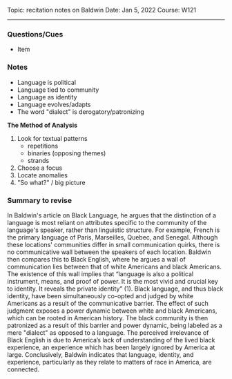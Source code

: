 Topic: recitation notes on Baldwin
Date: Jan 5, 2022
Course: W121

---

### Questions/Cues
- Item

### Notes
- Language is political
- Language tied to community
- Language as identity
- Language evolves/adapts
- The word "dialect" is derogatory/patronizing 

**The Method of Analysis**
1. Look for textual patterns
	- 	repetitions
	- 	binaries (opposing themes)
	- 	strands
2. Choose a focus
3. Locate anomalies
4. "So what?" / big picture

### Summary to revise
In Baldwin's article on Black Language, he argues that the distinction of a language is most reliant on attributes specific to the community of the language's speaker, rather than linguistic structure. For example, French is the primary language of Paris, Marseilles, Quebec, and Senegal. Although these locations' communities differ in small communication quirks, there is no communicative wall between the speakers of each location. Baldwin then compares this to Black English, where he argues a wall of communication lies between that of white Americans and black Americans. The existence of this wall implies that “language is also a political instrument, means, and proof of power. It is the most vivid and crucial key to identity. It reveals the private identity” (1). Black language, and thus black identity, have been simultaneously co-opted and judged by white Americans as a result of the communicative barrier. The effect of such judgment exposes a power dynamic between white and black Americans, which can be rooted in American history. The black community is then patronized as a result of this barrier and power dynamic, being labeled as a mere "dialect" as opposed to a language. The perceived irrelevance of Black English is due to America’s lack of understanding of the lived black experience, an experience which has been largely ignored by America at large. Conclusively, Baldwin indicates that language, identity, and experience, particularly as they relate to matters of race in America, are connected.